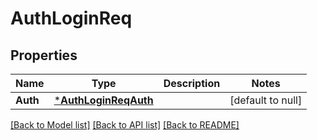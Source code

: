 # AuthLoginReq

## Properties
Name | Type | Description | Notes
------------ | ------------- | ------------- | -------------
**Auth** | [***AuthLoginReqAuth**](AuthLoginReq_Auth.md) |  | [default to null]

[[Back to Model list]](../README.md#documentation-for-models) [[Back to API list]](../README.md#documentation-for-api-endpoints) [[Back to README]](../README.md)


